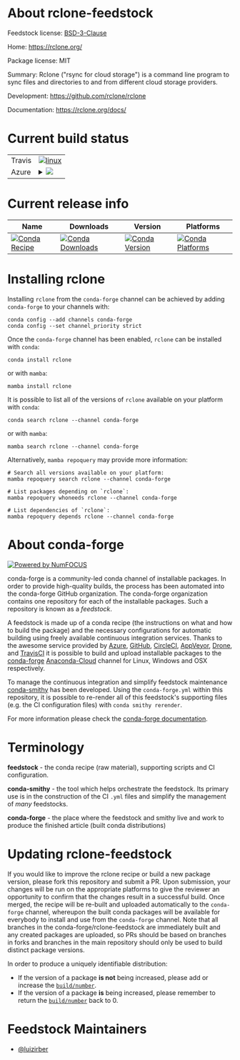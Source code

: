 About rclone-feedstock
======================

Feedstock license: [BSD-3-Clause](https://github.com/conda-forge/rclone-feedstock/blob/main/LICENSE.txt)

Home: https://rclone.org/

Package license: MIT

Summary: Rclone ("rsync for cloud storage") is a command line program to
sync files and directories to and from different cloud storage providers.


Development: https://github.com/rclone/rclone

Documentation: https://rclone.org/docs/

Current build status
====================


<table><tr>
    <td>Travis</td>
    <td>
      <a href="https://app.travis-ci.com/conda-forge/rclone-feedstock">
        <img alt="linux" src="https://img.shields.io/travis/com/conda-forge/rclone-feedstock/main.svg?label=Linux">
      </a>
    </td>
  </tr>
    
  <tr>
    <td>Azure</td>
    <td>
      <details>
        <summary>
          <a href="https://dev.azure.com/conda-forge/feedstock-builds/_build/latest?definitionId=8425&branchName=main">
            <img src="https://dev.azure.com/conda-forge/feedstock-builds/_apis/build/status/rclone-feedstock?branchName=main">
          </a>
        </summary>
        <table>
          <thead><tr><th>Variant</th><th>Status</th></tr></thead>
          <tbody><tr>
              <td>linux_64</td>
              <td>
                <a href="https://dev.azure.com/conda-forge/feedstock-builds/_build/latest?definitionId=8425&branchName=main">
                  <img src="https://dev.azure.com/conda-forge/feedstock-builds/_apis/build/status/rclone-feedstock?branchName=main&jobName=linux&configuration=linux%20linux_64_" alt="variant">
                </a>
              </td>
            </tr><tr>
              <td>linux_aarch64</td>
              <td>
                <a href="https://dev.azure.com/conda-forge/feedstock-builds/_build/latest?definitionId=8425&branchName=main">
                  <img src="https://dev.azure.com/conda-forge/feedstock-builds/_apis/build/status/rclone-feedstock?branchName=main&jobName=linux&configuration=linux%20linux_aarch64_" alt="variant">
                </a>
              </td>
            </tr><tr>
              <td>linux_ppc64le</td>
              <td>
                <a href="https://dev.azure.com/conda-forge/feedstock-builds/_build/latest?definitionId=8425&branchName=main">
                  <img src="https://dev.azure.com/conda-forge/feedstock-builds/_apis/build/status/rclone-feedstock?branchName=main&jobName=linux&configuration=linux%20linux_ppc64le_" alt="variant">
                </a>
              </td>
            </tr><tr>
              <td>osx_64</td>
              <td>
                <a href="https://dev.azure.com/conda-forge/feedstock-builds/_build/latest?definitionId=8425&branchName=main">
                  <img src="https://dev.azure.com/conda-forge/feedstock-builds/_apis/build/status/rclone-feedstock?branchName=main&jobName=osx&configuration=osx%20osx_64_" alt="variant">
                </a>
              </td>
            </tr><tr>
              <td>osx_arm64</td>
              <td>
                <a href="https://dev.azure.com/conda-forge/feedstock-builds/_build/latest?definitionId=8425&branchName=main">
                  <img src="https://dev.azure.com/conda-forge/feedstock-builds/_apis/build/status/rclone-feedstock?branchName=main&jobName=osx&configuration=osx%20osx_arm64_" alt="variant">
                </a>
              </td>
            </tr><tr>
              <td>win_64</td>
              <td>
                <a href="https://dev.azure.com/conda-forge/feedstock-builds/_build/latest?definitionId=8425&branchName=main">
                  <img src="https://dev.azure.com/conda-forge/feedstock-builds/_apis/build/status/rclone-feedstock?branchName=main&jobName=win&configuration=win%20win_64_" alt="variant">
                </a>
              </td>
            </tr>
          </tbody>
        </table>
      </details>
    </td>
  </tr>
</table>

Current release info
====================

| Name | Downloads | Version | Platforms |
| --- | --- | --- | --- |
| [![Conda Recipe](https://img.shields.io/badge/recipe-rclone-green.svg)](https://anaconda.org/conda-forge/rclone) | [![Conda Downloads](https://img.shields.io/conda/dn/conda-forge/rclone.svg)](https://anaconda.org/conda-forge/rclone) | [![Conda Version](https://img.shields.io/conda/vn/conda-forge/rclone.svg)](https://anaconda.org/conda-forge/rclone) | [![Conda Platforms](https://img.shields.io/conda/pn/conda-forge/rclone.svg)](https://anaconda.org/conda-forge/rclone) |

Installing rclone
=================

Installing `rclone` from the `conda-forge` channel can be achieved by adding `conda-forge` to your channels with:

```
conda config --add channels conda-forge
conda config --set channel_priority strict
```

Once the `conda-forge` channel has been enabled, `rclone` can be installed with `conda`:

```
conda install rclone
```

or with `mamba`:

```
mamba install rclone
```

It is possible to list all of the versions of `rclone` available on your platform with `conda`:

```
conda search rclone --channel conda-forge
```

or with `mamba`:

```
mamba search rclone --channel conda-forge
```

Alternatively, `mamba repoquery` may provide more information:

```
# Search all versions available on your platform:
mamba repoquery search rclone --channel conda-forge

# List packages depending on `rclone`:
mamba repoquery whoneeds rclone --channel conda-forge

# List dependencies of `rclone`:
mamba repoquery depends rclone --channel conda-forge
```


About conda-forge
=================

[![Powered by
NumFOCUS](https://img.shields.io/badge/powered%20by-NumFOCUS-orange.svg?style=flat&colorA=E1523D&colorB=007D8A)](https://numfocus.org)

conda-forge is a community-led conda channel of installable packages.
In order to provide high-quality builds, the process has been automated into the
conda-forge GitHub organization. The conda-forge organization contains one repository
for each of the installable packages. Such a repository is known as a *feedstock*.

A feedstock is made up of a conda recipe (the instructions on what and how to build
the package) and the necessary configurations for automatic building using freely
available continuous integration services. Thanks to the awesome service provided by
[Azure](https://azure.microsoft.com/en-us/services/devops/), [GitHub](https://github.com/),
[CircleCI](https://circleci.com/), [AppVeyor](https://www.appveyor.com/),
[Drone](https://cloud.drone.io/welcome), and [TravisCI](https://travis-ci.com/)
it is possible to build and upload installable packages to the
[conda-forge](https://anaconda.org/conda-forge) [Anaconda-Cloud](https://anaconda.org/)
channel for Linux, Windows and OSX respectively.

To manage the continuous integration and simplify feedstock maintenance
[conda-smithy](https://github.com/conda-forge/conda-smithy) has been developed.
Using the ``conda-forge.yml`` within this repository, it is possible to re-render all of
this feedstock's supporting files (e.g. the CI configuration files) with ``conda smithy rerender``.

For more information please check the [conda-forge documentation](https://conda-forge.org/docs/).

Terminology
===========

**feedstock** - the conda recipe (raw material), supporting scripts and CI configuration.

**conda-smithy** - the tool which helps orchestrate the feedstock.
                   Its primary use is in the construction of the CI ``.yml`` files
                   and simplify the management of *many* feedstocks.

**conda-forge** - the place where the feedstock and smithy live and work to
                  produce the finished article (built conda distributions)


Updating rclone-feedstock
=========================

If you would like to improve the rclone recipe or build a new
package version, please fork this repository and submit a PR. Upon submission,
your changes will be run on the appropriate platforms to give the reviewer an
opportunity to confirm that the changes result in a successful build. Once
merged, the recipe will be re-built and uploaded automatically to the
`conda-forge` channel, whereupon the built conda packages will be available for
everybody to install and use from the `conda-forge` channel.
Note that all branches in the conda-forge/rclone-feedstock are
immediately built and any created packages are uploaded, so PRs should be based
on branches in forks and branches in the main repository should only be used to
build distinct package versions.

In order to produce a uniquely identifiable distribution:
 * If the version of a package **is not** being increased, please add or increase
   the [``build/number``](https://docs.conda.io/projects/conda-build/en/latest/resources/define-metadata.html#build-number-and-string).
 * If the version of a package **is** being increased, please remember to return
   the [``build/number``](https://docs.conda.io/projects/conda-build/en/latest/resources/define-metadata.html#build-number-and-string)
   back to 0.

Feedstock Maintainers
=====================

* [@luizirber](https://github.com/luizirber/)

